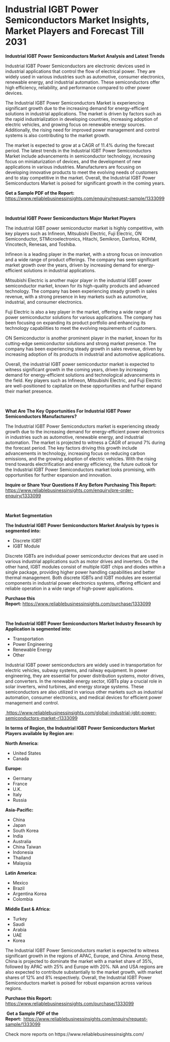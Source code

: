 <p><h1>Industrial IGBT Power Semiconductors Market Insights, Market Players and Forecast Till 2031</h1></p><p><strong>Industrial IGBT Power Semiconductors Market Analysis and Latest Trends</strong></p>
<p><p>Industrial IGBT Power Semiconductors are electronic devices used in industrial applications that control the flow of electrical power. They are widely used in various industries such as automotive, consumer electronics, renewable energy, and industrial automation. These semiconductors offer high efficiency, reliability, and performance compared to other power devices.</p><p>The Industrial IGBT Power Semiconductors Market is experiencing significant growth due to the increasing demand for energy-efficient solutions in industrial applications. The market is driven by factors such as the rapid industrialization in developing countries, increasing adoption of electric vehicles, and growing focus on renewable energy sources. Additionally, the rising need for improved power management and control systems is also contributing to the market growth.</p><p>The market is expected to grow at a CAGR of 11.4% during the forecast period. The latest trends in the Industrial IGBT Power Semiconductors Market include advancements in semiconductor technology, increasing focus on miniaturization of devices, and the development of new applications in various industries. Manufacturers are focusing on developing innovative products to meet the evolving needs of customers and to stay competitive in the market. Overall, the Industrial IGBT Power Semiconductors Market is poised for significant growth in the coming years.</p></p>
<p><strong>Get a Sample PDF of the Report:&nbsp;</strong> <a href="https://www.reliablebusinessinsights.com/enquiry/request-sample/1333099">https://www.reliablebusinessinsights.com/enquiry/request-sample/1333099</a></p>
<p>&nbsp;</p>
<p><strong>Industrial IGBT Power Semiconductors Major Market Players</strong></p>
<p><p>The industrial IGBT power semiconductor market is highly competitive, with key players such as Infineon, Mitsubishi Electric, Fuji Electric, ON Semiconductor, STMicroelectronics, Hitachi, Semikron, Danfoss, ROHM, Vincotech, Renesas, and Toshiba.</p><p>Infineon is a leading player in the market, with a strong focus on innovation and a wide range of product offerings. The company has seen significant market growth over the years, driven by increasing demand for energy-efficient solutions in industrial applications.</p><p>Mitsubishi Electric is another major player in the industrial IGBT power semiconductor market, known for its high-quality products and advanced technology. The company has been experiencing steady growth in sales revenue, with a strong presence in key markets such as automotive, industrial, and consumer electronics.</p><p>Fuji Electric is also a key player in the market, offering a wide range of power semiconductor solutions for various applications. The company has been focusing on expanding its product portfolio and enhancing its technology capabilities to meet the evolving requirements of customers.</p><p>ON Semiconductor is another prominent player in the market, known for its cutting-edge semiconductor solutions and strong market presence. The company has been experiencing steady growth in sales revenue, driven by increasing adoption of its products in industrial and automotive applications.</p><p>Overall, the industrial IGBT power semiconductor market is expected to witness significant growth in the coming years, driven by increasing demand for energy-efficient solutions and technological advancements in the field. Key players such as Infineon, Mitsubishi Electric, and Fuji Electric are well-positioned to capitalize on these opportunities and further expand their market presence.</p></p>
<p>&nbsp;</p>
<p><strong>What Are The Key Opportunities For Industrial IGBT Power Semiconductors Manufacturers?</strong></p>
<p><p>The Industrial IGBT Power Semiconductors market is experiencing steady growth due to the increasing demand for energy-efficient power electronics in industries such as automotive, renewable energy, and industrial automation. The market is projected to witness a CAGR of around 7% during the forecast period. The key factors driving this growth include advancements in technology, increasing focus on reducing carbon emissions, and the growing adoption of electric vehicles. With the rising trend towards electrification and energy efficiency, the future outlook for the Industrial IGBT Power Semiconductors market looks promising, with opportunities for further expansion and innovation.</p></p>
<p><strong>Inquire or Share Your Questions If Any Before Purchasing This Report:</strong> <a href="https://www.reliablebusinessinsights.com/enquiry/pre-order-enquiry/1333099">https://www.reliablebusinessinsights.com/enquiry/pre-order-enquiry/1333099</a></p>
<p>&nbsp;</p>
<p><strong>Market Segmentation</strong></p>
<p><strong>The Industrial IGBT Power Semiconductors Market Analysis by types is segmented into:</strong></p>
<p><ul><li>Discrete IGBT</li><li>IGBT Module</li></ul></p>
<p><p>Discrete IGBTs are individual power semiconductor devices that are used in various industrial applications such as motor drives and inverters. On the other hand, IGBT modules consist of multiple IGBT chips and diodes within a single package, providing higher power handling capabilities and better thermal management. Both discrete IGBTs and IGBT modules are essential components in industrial power electronics systems, offering efficient and reliable operation in a wide range of high-power applications.</p></p>
<p><strong>Purchase this Report:&nbsp;</strong><a href="https://www.reliablebusinessinsights.com/purchase/1333099">https://www.reliablebusinessinsights.com/purchase/1333099</a></p>
<p>&nbsp;</p>
<p><strong>The Industrial IGBT Power Semiconductors Market Industry Research by Application is segmented into:</strong></p>
<p><ul><li>Transportation</li><li>Power Engineering</li><li>Renewable Energy</li><li>Other</li></ul></p>
<p><p>Industrial IGBT power semiconductors are widely used in transportation for electric vehicles, subway systems, and railway equipment. In power engineering, they are essential for power distribution systems, motor drives, and converters. In the renewable energy sector, IGBTs play a crucial role in solar inverters, wind turbines, and energy storage systems. These semiconductors are also utilized in various other markets such as industrial automation, consumer electronics, and medical devices for efficient power management and control.</p></p>
<p><a href="https://www.reliablebusinessinsights.com/global-industrial-igbt-power-semiconductors-market-r1333099">&nbsp;https://www.reliablebusinessinsights.com/global-industrial-igbt-power-semiconductors-market-r1333099</a></p>
<p><strong>In terms of Region, the Industrial IGBT Power Semiconductors Market Players available by Region are:</strong></p>
<p>
    <p> <strong> North America: </strong>
        <ul>
            <li>United States</li>
            <li>Canada</li>
        </ul>
        </p> 
    <p> <strong> Europe: </strong>
        <ul>
            <li>Germany</li>
            <li>France</li>
            <li>U.K.</li>
            <li>Italy</li>
            <li>Russia</li>
        </ul>
        </p> 
    <p> <strong> Asia-Pacific: </strong>
        <ul>
            <li>China</li>
            <li>Japan</li>
            <li>South Korea</li>
            <li>India</li>
            <li>Australia</li>
            <li>China Taiwan</li>
            <li>Indonesia</li>
            <li>Thailand</li>
            <li>Malaysia</li>
        </ul>
        </p> 
    <p> <strong> Latin America: </strong>
        <ul>
            <li>Mexico</li>
            <li>Brazil</li>
            <li>Argentina Korea</li>
            <li>Colombia</li>
        </ul>
        </p> 
    <p> <strong> Middle East & Africa: </strong>
        <ul>
            <li>Turkey</li>
            <li>Saudi</li>
            <li>Arabia</li>
            <li>UAE</li>
            <li>Korea</li>
        </ul>
    </p>
    </p>
<p><p>The Industrial IGBT Power Semiconductors market is expected to witness significant growth in the regions of APAC, Europe, and China. Among these, China is projected to dominate the market with a market share of 35%, followed by APAC with 25% and Europe with 20%. NA and USA regions are also expected to contribute substantially to the market growth, with market shares of 12% and 8% respectively. Overall, the Industrial IGBT Power Semiconductors market is poised for robust expansion across various regions.</p></p>
<p><strong>Purchase this Report: </strong><a href="https://www.reliablebusinessinsights.com/purchase/1333099">https://www.reliablebusinessinsights.com/purchase/1333099</a></p>
<p>&nbsp;<strong>Get a Sample PDF of the Report:&nbsp;&nbsp;</strong><a href="https://www.reliablebusinessinsights.com/enquiry/request-sample/1333099">https://www.reliablebusinessinsights.com/enquiry/request-sample/1333099</a></p>
<p><strong></strong></p>
<p>Check more reports on https://www.reliablebusinessinsights.com/</p>